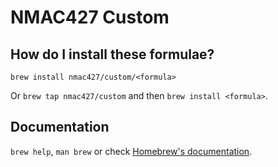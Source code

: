 # NMAC427 Custom

## How do I install these formulae?

`brew install nmac427/custom/<formula>`

Or `brew tap nmac427/custom` and then `brew install <formula>`.

## Documentation

`brew help`, `man brew` or check [Homebrew's documentation](https://docs.brew.sh).
